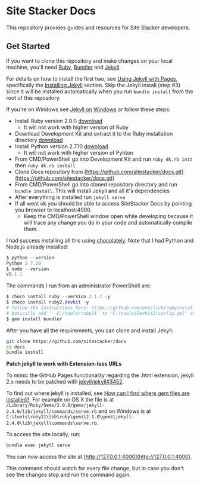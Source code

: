# Site Stacker Docs

This repository provides guides and resources for Site Stacker
developers.

## Get Started

If you want to clone this repository and make changes on your
local machine, you'll need [Ruby](https://www.ruby-lang.org/),
[Bundler](http://bundler.io/) and
[Jekyll](http://jekyllrb.com/).

For details on how to install the first two, see
[Using Jekyll with Pages](https://help.github.com/articles/using-jekyll-with-pages/),
specifically the [Installing Jekyll](https://help.github.com/articles/using-jekyll-with-pages/#installing-jekyll)
section. Skip the Jekyll install (step #3) since it will be installed
automatically when you run `bundle install` from the root of this
repository.

If you're on Windows see [Jekyll on Windows](http://jekyllrb.com/docs/windows/) or follow these steps:
- Install Ruby version 2.0.0 [download](http://dl.bintray.com/oneclick/rubyinstaller/rubyinstaller-2.0.0-p647.exe)
    - It will not work with higher version of Ruby
- Download Development Kit and extract it to the Ruby installation directory [download](http://dl.bintray.com/oneclick/rubyinstaller/DevKit-mingw64-32-4.7.2-20130224-1151-sfx.exe)
- Install Python version 2.7.10 [download](https://www.python.org/ftp/python/2.7.10/python-2.7.10.msi)
    - It will not work with higher version of Pyhton
- From CMD/PowerShell go into Development Kit and run `ruby dk.rb init` then `ruby dk.rb install`
- Clone Docs repository from [https://github.com/sitestacker/docs.git](https://github.com/sitestacker/docs.git)
- From CMD/PowerShell go into cloned repository directory and run `bundle install`. This will install Jekyll and all it's dependencies
- After everything is installed run `jekyll serve`
- If all went ok you should be able to access SiteStacker Docs by pointing you browser to localhost:4000.
    - Keep the CMD/PowerShell window open while developing because it will trace any change you do in your code and automatically compile them.

I had success installing all this using [chocolately](https://chocolatey.org/).
Note that I had Python and Node.js already installed:

```PowerShell
$ python --version
Python 2.7.10
$ node --version
v5.1.1
```

The commands I run from an administrator PowerShell are:

```PowerShell
$ choco install ruby --version 2.1.7 -y
$ choco install ruby2.devkit -y
# follow the instructions here: https://github.com/oneclick/rubyinstaller/wiki/Development-Kit#4-run-installation-scripts
# basically add '- C:/tools/ruby21' to 'C:\tools\DevKit2\config.yml' and run 'ruby dk.rb install' in the DevKit root
$ gem install bundler
```

After you have all the requirements, you can clone and install Jekyll:

```sh
git clone https://github.com/sitestacker/docs
cd docs
bundle install
```

**Patch jekyll to work with Extension-less URLs**

To mimic the GitHub Pages functionality regarding the .html extension,
jekyll 2.x needs to be patched with
[jekyll/jekyll#3452](https://github.com/jekyll/jekyll/pull/3452).

To find out where jekyll is installed, see
[How can I find where gem files are installed?](http://stackoverflow.com/a/19072136/1104534).
For example on OS X the file is at `/Library/Ruby/Gems/2.0.0/gems/jekyll-2.4.0/lib/jekyll/commands/serve.rb`
and on Windows is at `C:\tools\ruby21\lib\ruby\gems\2.1.0\gems\jekyll-2.4.0\lib\jekyll\commands\serve.rb`.

To access the site locally, run:

```sh
bundle exec jekyll serve
```

You can now access the site at [http://127.0.0.1:4000](http://127.0.0.1:4000).

This command should watch for every file change, but in case you
don't see the changes stop and run the command again.
